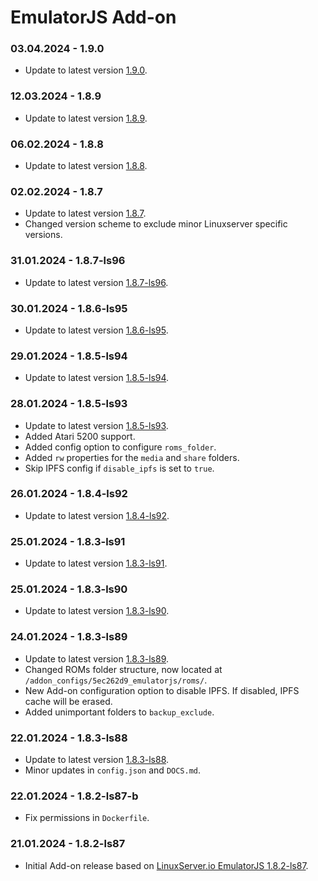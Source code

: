 # EmulatorJS Add-on

### 03.04.2024 - 1.9.0 
  - Update to latest version [1.9.0](https://github.com/linuxserver/docker-emulatorjs/releases/tag/1.9.0-ls109).

### 12.03.2024 - 1.8.9 
  - Update to latest version [1.8.9](https://github.com/linuxserver/docker-emulatorjs/releases/tag/1.8.9-ls105).

### 06.02.2024 - 1.8.8 
  - Update to latest version [1.8.8](https://github.com/linuxserver/docker-emulatorjs/releases/tag/1.8.8-ls99).

### 02.02.2024 - 1.8.7 
  - Update to latest version [1.8.7](https://github.com/linuxserver/docker-emulatorjs/releases/tag/1.8.7-ls97).
  - Changed version scheme to exclude minor Linuxserver specific versions.

### 31.01.2024 - 1.8.7-ls96
  - Update to latest version [1.8.7-ls96](https://github.com/linuxserver/docker-emulatorjs/releases/tag/1.8.7-ls96).

### 30.01.2024 - 1.8.6-ls95
  - Update to latest version [1.8.6-ls95](https://github.com/linuxserver/docker-emulatorjs/releases/tag/1.8.6-ls95).

### 29.01.2024 - 1.8.5-ls94
  - Update to latest version [1.8.5-ls94](https://github.com/linuxserver/docker-emulatorjs/releases/tag/1.8.5-ls94).

### 28.01.2024 - 1.8.5-ls93
  - Update to latest version [1.8.5-ls93](https://github.com/linuxserver/docker-emulatorjs/releases/tag/1.8.5-ls93).
  - Added Atari 5200 support.
  - Added config option to configure `roms_folder`.
  - Added `rw` properties for the `media` and `share` folders.
  - Skip IPFS config if `disable_ipfs` is set to `true`. 

### 26.01.2024 - 1.8.4-ls92
  - Update to latest version [1.8.4-ls92](https://github.com/linuxserver/docker-emulatorjs/releases/tag/1.8.4-ls92).

### 25.01.2024 - 1.8.3-ls91
  - Update to latest version [1.8.3-ls91](https://github.com/linuxserver/docker-emulatorjs/releases/tag/1.8.3-ls91).

### 25.01.2024 - 1.8.3-ls90
  - Update to latest version [1.8.3-ls90](https://github.com/linuxserver/docker-emulatorjs/releases/tag/1.8.3-ls90).

### 24.01.2024 - 1.8.3-ls89
  - Update to latest version [1.8.3-ls89](https://github.com/linuxserver/docker-emulatorjs/releases/tag/1.8.3-ls89).
  - Changed ROMs folder structure, now located at `/addon_configs/5ec262d9_emulatorjs/roms/`.
  - New Add-on configuration option to disable IPFS. If disabled, IPFS cache will be erased.
  - Added unimportant folders to `backup_exclude`.

### 22.01.2024 - 1.8.3-ls88
  - Update to latest version [1.8.3-ls88](https://github.com/linuxserver/docker-emulatorjs/releases/tag/1.8.3-ls88).
  - Minor updates in `config.json` and `DOCS.md`.

### 22.01.2024 - 1.8.2-ls87-b
  - Fix permissions in `Dockerfile`.

### 21.01.2024 - 1.8.2-ls87
  - Initial Add-on release based on [LinuxServer.io EmulatorJS 1.8.2-ls87](https://github.com/linuxserver/docker-emulatorjs/releases/tag/1.8.2-ls87).
